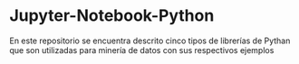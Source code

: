 # Jupyter-Notebook-Python
En este repositorio se encuentra descrito cinco tipos de librerías de Pythan que son utilizadas para minería de datos con sus respectivos ejemplos
